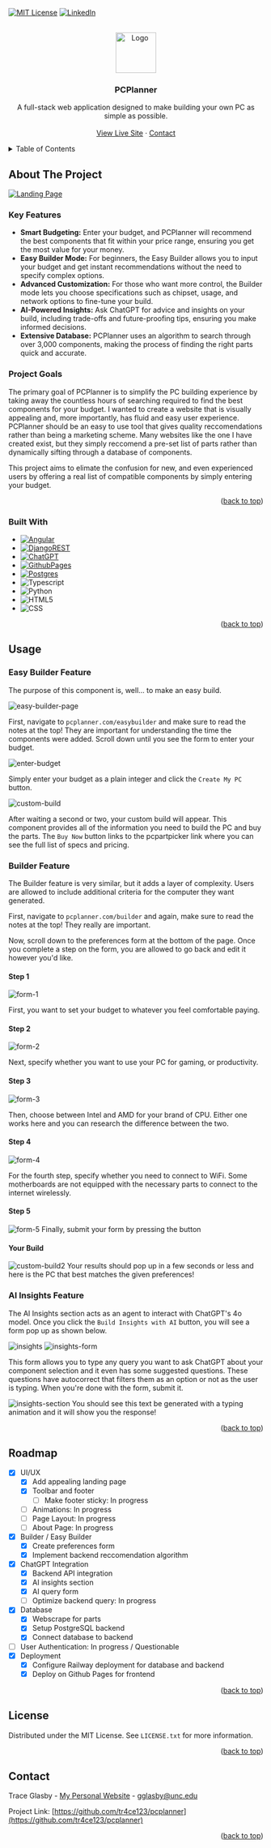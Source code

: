 <a id="readme-top"></a>

<!-- PROJECT SHIELDS -->
<!--
*** I'm using markdown "reference style" links for readability.
*** Reference links are enclosed in brackets [ ] instead of parentheses ( ).
*** See the bottom of this document for the declaration of the reference variables
*** for contributors-url, forks-url, etc. This is an optional, concise syntax you may use.
*** https://www.markdownguide.org/basic-syntax/#reference-style-links
-->

[![MIT License][license-shield]][license-url]
[![LinkedIn][linkedin-shield]][linkedin-url]



<!-- PROJECT LOGO -->
<br />
<div align="center">
  <a href="https://github.com/tr4ce123/pcplanner">
    <img src="images/PCPlannerlogo.png" alt="Logo" width="80" height="80">
  </a>

<h3 align="center">PCPlanner</h3>

  <p align="center">
    A full-stack web application designed to make building your own PC as simple as possible.
    <br />
<!--     <a href="https://github.com/github_username/repo_name"><strong>Explore the docs »</strong></a>
    <br /> -->
    <br />
    <a href="https://thepcplanner.com">View Live Site</a>
    ·
    <a href="#contact">Contact</a>
<!--     ·
    <a href="https://github.com/github_username/repo_name/issues/new?labels=enhancement&template=feature-request---.md">Request Feature</a> -->
  </p>
</div>



<!-- TABLE OF CONTENTS -->
<details>
  <summary>Table of Contents</summary>
  <ol>
    <li>
      <a href="#about-the-project">About The Project</a>
      <ul>
        <li><a href="#built-with">Built With</a></li>
      </ul>
    </li>
<!--     <li>
      <a href="#getting-started">Getting Started</a>
      <ul>
        <li><a href="#prerequisites">Prerequisites</a></li>
        <li><a href="#installation">Installation</a></li>
      </ul>
    </li> -->
    <li><a href="#usage">Usage</a></li>
      <ul>
        <li><a href="#easy-builder-feature">Easy Builder</a></li>
        <li><a href="#builder-feature">Builder</a></li>
        <li><a href="#ai-insights-feature">AI Insights</a></li>
      </ul>
    <li><a href="#roadmap">Roadmap</a></li>
    <li><a href="#license">License</a></li>
    <li><a href="#contact">Contact</a></li>
  </ol>
</details>



<!-- ABOUT THE PROJECT -->
## About The Project

[![Landing Page][landing-page]](https://thepcplanner.com)

### Key Features

- **Smart Budgeting:** Enter your budget, and PCPlanner will recommend the best components that fit within your price range, ensuring you get the most value for your money.
- **Easy Builder Mode:** For beginners, the Easy Builder allows you to input your budget and get instant recommendations without the need to specify complex options.
- **Advanced Customization:** For those who want more control, the Builder mode lets you choose specifications such as chipset, usage, and network options to fine-tune your build.
- **AI-Powered Insights:** Ask ChatGPT for advice and insights on your build, including trade-offs and future-proofing tips, ensuring you make informed decisions.
- **Extensive Database:** PCPlanner uses an algorithm to search through over 3,000 components, making the process of finding the right parts quick and accurate.

### Project Goals

The primary goal of PCPlanner is to simplify the PC building experience by taking away the countless hours of searching required to find the best components for your budget. I wanted to create a website that is visually appealing and, more importantly, has fluid and easy user experience. PCPlanner should be an easy to use tool that gives quality reccomendations rather than being a marketing scheme. Many websites like the one I have created exist, but they simply reccomend a pre-set list of parts rather than dynamically sifting through a database of components.

This project aims to elimate the confusion for new, and even experienced users by offering a real list of compatible components by simply entering your budget.

<p align="right">(<a href="#readme-top">back to top</a>)</p>


### Built With

* [![Angular][Angular.io]][Angular-url]
* [![DjangoREST][DjangoREST]][Django-url]
* [![ChatGPT][ChatGPT]][ChatGPT-url]
* [![GithubPages][GithubPages]][GithubPages-url]
* [![Postgres][Postgres]][Postgres-url]
* ![Typescript]
* ![Python]
* ![HTML5]
* ![CSS]

<p align="right">(<a href="#readme-top">back to top</a>)</p>



<!-- GETTING STARTED 
## Getting Started

This is an example of how you may give instructions on setting up your project locally.
To get a local copy up and running follow these simple example steps.

### Prerequisites

This is an example of how to list things you need to use the software and how to install them.
* npm
  ```sh
  npm install npm@latest -g
  ```

### Installation

1. Get a free API Key at [https://example.com](https://example.com)
2. Clone the repo
   ```sh
   git clone https://github.com/github_username/repo_name.git
   ```
3. Install NPM packages
   ```sh
   npm install
   ```
4. Enter your API in `config.js`
   ```js
   const API_KEY = 'ENTER YOUR API';
   ```
5. Change git remote url to avoid accidental pushes to base project
   ```sh
   git remote set-url origin github_username/repo_name
   git remote -v # confirm the changes
   ```
-->




## Usage

### Easy Builder Feature

The purpose of this component is, well... to make an easy build. 

![easy-builder-page]

First, navigate to `pcplanner.com/easybuilder` and make sure to read the notes at the top! They are important for understanding the time the components were added. Scroll down until you see the form to enter your budget.

![enter-budget]

Simply enter your budget as a plain integer and click the `Create My PC` button.

![custom-build]

After waiting a second or two, your custom build will appear. This component provides all of the information you need to build the PC and buy the parts. The `Buy Now` button links to the pcpartpicker link where you can see the full list of specs and pricing. 


### Builder Feature

The Builder feature is very similar, but it adds a layer of complexity. Users are allowed to include additional criteria for the computer they want generated.

First, navigate to `pcplanner.com/builder` and again, make sure to read the notes at the top! They really are important.

Now, scroll down to the preferences form at the bottom of the page. Once you complete a step on the form, you are allowed to go back and edit it however you'd like. 

#### Step 1
![form-1]

First, you want to set your budget to whatever you feel comfortable paying.

#### Step 2
![form-2]

Next, specify whether you want to use your PC for gaming, or productivity.

#### Step 3
![form-3]

Then, choose between Intel and AMD for your brand of CPU. Either one works here and you can research the difference between the two.

#### Step 4
![form-4]

For the fourth step, specify whether you need to connect to WiFi. Some motherboards are not equipped with the necessary parts to connect to the internet wirelessly.

#### Step 5
![form-5]
Finally, submit your form by pressing the button

#### Your Build
![custom-build2]
Your results should pop up in a few seconds or less and here is the PC that best matches the given preferences!

### AI Insights Feature

The AI Insights section acts as an agent to interact with ChatGPT's 4o model. Once you click the `Build Insights with AI` button, you will see a form pop up as shown below.

![insights]
![insights-form]

This form allows you to type any query you want to ask ChatGPT about your component selection and it even has some suggested questions. These questions have autocorrect that filters them as an option or not as the user is typing. When you're done with the form, submit it.

![insights-section]
You should see this text be generated with a typing animation and it will show you the response!

<p align="right">(<a href="#readme-top">back to top</a>)</p>


<!-- ROADMAP -->
## Roadmap

- [x] UI/UX
  - [x] Add appealing landing page
  - [x] Toolbar and footer
    - [ ] Make footer sticky: In progress
  - [ ] Animations: In progress
  - [ ] Page Layout: In progress
  - [ ] About Page: In progress
- [x] Builder / Easy Builder
  - [x] Create preferences form
  - [x] Implement backend reccomendation algorithm
- [x] ChatGPT Integration
  - [x] Backend API integration
  - [x] AI insights section
  - [x] AI query form
  - [ ] Optimize backend query: In progress
- [x] Database
  - [x] Webscrape for parts
  - [x] Setup PostgreSQL backend
  - [x] Connect database to backend
- [ ] User Authentication: In progress / Questionable
- [x] Deployment
  - [x] Configure Railway deployment for database and backend
  - [x] Deploy on Github Pages for frontend

<p align="right">(<a href="#readme-top">back to top</a>)</p>




<!-- LICENSE -->
## License

Distributed under the MIT License. See `LICENSE.txt` for more information.

<p align="right">(<a href="#readme-top">back to top</a>)</p>



<!-- CONTACT -->
## Contact

Trace Glasby - [My Personal Website](https://traceglasby.com) - gglasby@unc.edu

Project Link: [https://github.com/tr4ce123/pcplanner](https://github.com/tr4ce123/pcplanner)

<p align="right">(<a href="#readme-top">back to top</a>)</p>




<!-- MARKDOWN LINKS & IMAGES -->
<!-- https://www.markdownguide.org/basic-syntax/#reference-style-links -->
[contributors-shield]: https://img.shields.io/github/contributors/github_username/repo_name.svg?style=for-the-badge
[contributors-url]: https://github.com/github_username/repo_name/graphs/contributors
[forks-shield]: https://img.shields.io/github/forks/github_username/repo_name.svg?style=for-the-badge
[forks-url]: https://github.com/github_username/repo_name/network/members
[stars-shield]: https://img.shields.io/github/stars/github_username/repo_name.svg?style=for-the-badge
[stars-url]: https://github.com/github_username/repo_name/stargazers
[issues-shield]: https://img.shields.io/github/issues/github_username/repo_name.svg?style=for-the-badge
[issues-url]: https://github.com/github_username/repo_name/issues
[license-shield]: https://img.shields.io/github/license/tr4ce123/pcplanner.svg?style=for-the-badge
[license-url]: https://github.com/tr4ce123/pcplanner/LICENSE
[linkedin-shield]: https://img.shields.io/badge/-LinkedIn-black.svg?style=for-the-badge&logo=linkedin&colorB=555
[linkedin-url]: https://linkedin.com/in/gglasby04
[landing-page]: images/LandingPage.png
[easy-builder-page]: images/EasyBuilderPage.png
[enter-budget]: images/EnterBudget.png
[custom-build]: images/CustomBuild.png
[custom-build2]: images/CustomBuild2.png
[form-1]: images/BuilderForm1.png
[form-2]: images/BuilderForm2.png
[form-3]: images/BuilderForm3.png
[form-4]: images/BuilderForm4.png
[form-5]: images/BuilderForm5.png
[insights]: images/Insights.png
[insights-form]: images/InsightsForm.png
[insights-section]: images/InsightsSection.png


<!-- Badge Links -->
[Angular.io]: https://img.shields.io/badge/Angular-DD0031?style=for-the-badge&logo=angular&logoColor=white
[Angular-url]: https://angular.io/
[DjangoREST]: https://img.shields.io/badge/DJANGO-REST-ff1709?style=for-the-badge&logo=django&logoColor=white&color=ff1709&labelColor=gray
[Django-url]: https://www.django-rest-framework.org/#development
[ChatGPT]: https://img.shields.io/badge/chatGPT-74aa9c?style=for-the-badge&logo=openai&logoColor=white
[ChatGPT-url]: https://platform.openai.com/docs/api-reference/introduction
[GithubPages]: https://img.shields.io/badge/github%20pages-121013?style=for-the-badge&logo=github&logoColor=white
[GithubPages-url]: https://pages.github.com/
[Postgres]: https://img.shields.io/badge/postgres-%23316192.svg?style=for-the-badge&logo=postgresql&logoColor=white
[Postgres-url]: https://www.postgresql.org/
[TypeScript]: https://img.shields.io/badge/typescript-%23007ACC.svg?style=for-the-badge&logo=typescript&logoColor=white
[Python]: https://img.shields.io/badge/python-3670A0?style=for-the-badge&logo=python&logoColor=ffdd54
[HTML5]: https://img.shields.io/badge/html5-%23E34F26.svg?style=for-the-badge&logo=html5&logoColor=white
[CSS]: https://img.shields.io/badge/css3-%231572B6.svg?style=for-the-badge&logo=css3&logoColor=white

